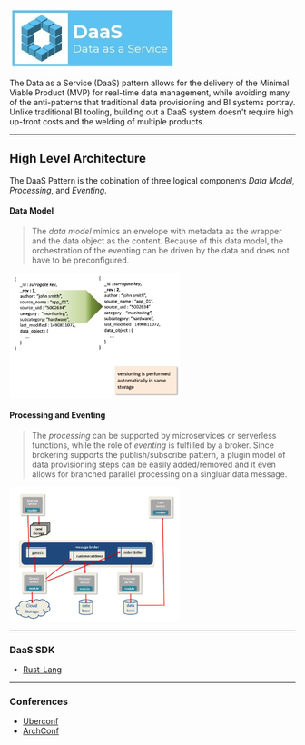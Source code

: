 ![DaaS](./img/cover-small.jpg?raw=true)

The Data as a Service (DaaS) pattern allows for the delivery of the Minimal Viable Product (MVP) for real-time data management, while avoiding many of the anti-patterns that traditional data provisioning and BI systems portray. Unlike traditional BI tooling, building out a DaaS system doesn't require high up-front costs and the welding of multiple products.

---

## High Level Architecture
The DaaS Pattern is the cobination of three logical components _Data Model_, _Processing_, and _Eventing_.

#### Data Model
> The _data model_ mimics an envelope with metadata as the wrapper and the data object as the content. Because of this data model, the orchestration of the eventing can be driven by the data and does not have to be preconfigured.

<img src="./img/arch-data-model.png" alt="Metadata Wrapper Data Model" width="300"/>

#### Processing and Eventing
> The _processing_ can be supported by microservices or serverless functions, while the role of _eventing_ is fulfilled by a broker. Since brokering supports the publish/subscribe pattern, a plugin model of data provisioning steps can be easily added/removed and it even allows for branched parallel processing on a singluar data message.  

<img src="./img/arch-brokering.png" alt="Brokering wiht Microservices" width="300"/>

---

### DaaS SDK
+ [Rust-Lang](https://crates.io/crates/daas)

---

### Conferences
+ [Uberconf](https://uberconf.com)
+ [ArchConf](https://archconf.com/)

